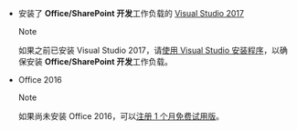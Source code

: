 - 安装了 **Office/SharePoint 开发**工作负载的 [Visual Studio 2017](https://www.visualstudio.com/vs/)

    > [!NOTE]
    > 如果之前已安装 Visual Studio 2017，请[使用 Visual Studio 安装程序](https://docs.microsoft.com/visualstudio/install/modify-visual-studio)，以确保安装 **Office/SharePoint 开发**工作负载。 

- Office 2016 
    
    > [!NOTE]
    > 如果尚未安装 Office 2016，可以[注册 1 个月免费试用版](http://office.microsoft.com/try/?WT%2Eintid1=ODC%5FENUS%5FFX101785584%5FXT104056786)。